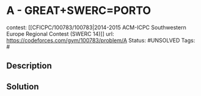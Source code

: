 # A - GREAT+SWERC=PORTO

contest: [[CFICPC/100783/100783|2014-2015 ACM-ICPC Southwestern Europe Regional Contest (SWERC 14)]]
url: https://codeforces.com/gym/100783/problem/A
Status: #UNSOLVED
Tags: #

## Description

## Solution

